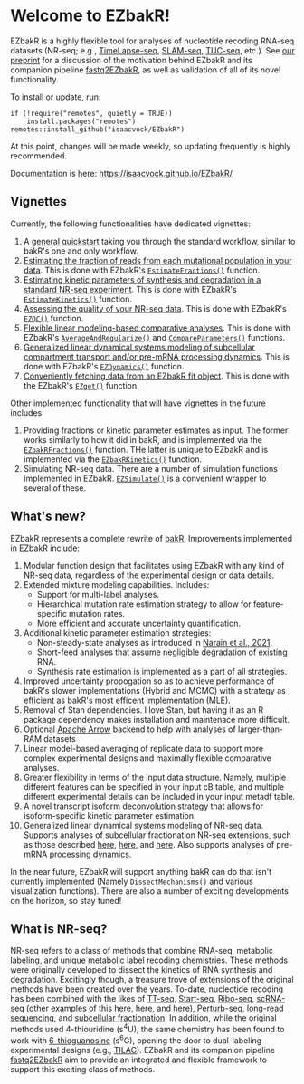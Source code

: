# Welcome to EZbakR!

EZbakR is a highly flexible tool for analyses of nucleotide recoding RNA-seq datasets (NR-seq; e.g., [TimeLapse-seq](https://www.nature.com/articles/nmeth.4582), [SLAM-seq](https://www.nature.com/articles/nmeth.4435), [TUC-seq](https://pubmed.ncbi.nlm.nih.gov/31768978/), etc.). See [our preprint](https://www.biorxiv.org/content/10.1101/2024.10.14.617411v1) for a discussion of the motivation behind EZbakR and its companion pipeline [fastq2EZbakR](https://github.com/isaacvock/fastq2EZbakR), as well as validation of all of its novel functionality.

To install or update, run:

```
if (!require("remotes", quietly = TRUE))
    install.packages("remotes")
remotes::install_github("isaacvock/EZbakR")
```

At this point, changes will be made weekly, so updating frequently is highly recommended.

Documentation is here: https://isaacvock.github.io/EZbakR/

## Vignettes

Currently, the following functionalities have dedicated vignettes:

1. A [general quickstart](https://isaacvock.github.io/EZbakR/articles/Quickstart.html) taking you through the standard workflow, similar to bakR's one and only workflow.
2. [Estimating the fraction of reads from each mutational population in your data](https://isaacvock.github.io/EZbakR/articles/EstimateFractions.html). This is done with EZbakR's [`EstimateFractions()`](https://isaacvock.github.io/EZbakR/reference/EstimateFractions.html) function.
3. [Estimating kinetic parameters of synthesis and degradation in a standard NR-seq experiment](https://isaacvock.github.io/EZbakR/articles/EstimateKinetics.html). This is done with EZbakR's [`EstimateKinetics()`](https://isaacvock.github.io/EZbakR/reference/EstimateKinetics.html) function.
4. [Assessing the quality of your NR-seq data](https://isaacvock.github.io/EZbakR/articles/EZQC.html). This is done with EZbakR's [`EZQC()`](https://isaacvock.github.io/EZbakR/reference/EZQC.html) function.
5. [Flexible linear modeling-based comparative analyses](https://isaacvock.github.io/EZbakR/articles/Linear-modeling.html). This is done with EZbakR's [`AverageAndRegularize()`](https://isaacvock.github.io/EZbakR/reference/AverageAndRegularize.html) and [`CompareParameters()`](https://isaacvock.github.io/EZbakR/reference/CompareParameters.html) functions.
6. [Generalized linear dynamical systems modeling of subcellular compartment transport and/or pre-mRNA processing dynamics](https://isaacvock.github.io/EZbakR/articles/EZDynamics.html). This is done with EZbakR's [`EZDynamics()`](https://isaacvock.github.io/EZbakR/reference/EZDynamics.html) function.
7. [Conveniently fetching data from an EZbakR fit object](https://isaacvock.github.io/EZbakR/articles/EZget.html). This is done with the EZbakR's [`EZget()`](https://isaacvock.github.io/EZbakR/reference/EZget.html) function.

Other implemented functionality that will have vignettes in the future includes:

1. Providing fractions or kinetic parameter estimates as input. The former works similarly to how it did in bakR, and is implemented via the [`EZbakRFractions()`](https://isaacvock.github.io/EZbakR/reference/EZbakRFractions.html) function. THe latter is unique to EZbakR and is implemented via the [`EZbakRKinetics()`](https://isaacvock.github.io/EZbakR/reference/EZbakRKinetics.html) function.
2. Simulating NR-seq data. There are a number of simulation functions implemented in EZbakR. [`EZSimulate()`](https://isaacvock.github.io/EZbakR/reference/EZSimulate.html) is a convenient wrapper to several of these.

## What's new?

EZbakR represents a complete rewrite of [bakR](https://github.com/simonlabcode/bakR). Improvements implemented in EZbakR include:

1. Modular function design that facilitates using EZbakR with any kind of NR-seq data, regardless of the experimental design or data details.
2. Extended mixture modeling capabilities. Includes:
    * Support for multi-label analyses.
    * Hierarchical mutation rate estimation strategy to allow for feature-specific mutation rates.
    * More efficient and accurate uncertainty quantification.
3. Additional kinetic parameter estimation strategies:
    * Non-steady-state analyses as introduced in [Narain et al., 2021](https://www.sciencedirect.com/science/article/pii/S1097276521004962).
    * Short-feed analyses that assume negligible degradation of existing RNA.
    * Synthesis rate estimation is implemented as a part of all strategies.
4. Improved uncertainty propogation so as to achieve performance of bakR's slower implementations (Hybrid and MCMC) with a strategy as efficient as bakR's most efficent implementation (MLE).
5. Removal of Stan dependencies. I love Stan, but having it as an R package dependency makes installation and maintenace more difficult. 
6. Optional [Apache Arrow](https://arrow.apache.org/) backend to help with analyses of larger-than-RAM datasets
7. Linear model-based averaging of replicate data to support more complex experimental designs and maximally flexible comparative analyses. 
8. Greater flexibility in terms of the input data structure. Namely, multiple different features can be specified in your input cB table, and multiple different experimental details can be included in your input metadf table.
9. A novel transcript isoform deconvolution strategy that allows for isoform-specific kinetic parameter estimation.
10. Generalized linear dynamical systems modeling of NR-seq data. Supports analyses of subcellular fractionation NR-seq extensions, such as those described [here](https://www.cell.com/molecular-cell/fulltext/S1097-2765(24)00511-2#:~:text=Thus%2C%20RNA%20flow%20impacts%20cell,processing%2C%20including%20splicing%20and%20polyadenylation.), [here](https://www.biorxiv.org/content/10.1101/2024.03.11.584215v1), and [here](https://journals.plos.org/ploscompbiol/article?id=10.1371/journal.pcbi.1012059). Also supports analyses of pre-mRNA processing dynamics.

In the near future, EZbakR will support anything bakR can do that isn't currently implemented (Namely `DissectMechanisms()` and various visualization functions). There are also a number of exciting developments on the horizon, so stay tuned!

## What is NR-seq?

NR-seq refers to a class of methods that combine RNA-seq, metabolic labeling, and unique metabolic label recoding chemistries. These methods were originally developed to dissect the kinetics of RNA synthesis and degradation. Excitingly though, a treasure trove of extensions of the original methods have been created over the years. To-date, nucleotide recoding has been combined with the likes of [TT-seq](https://www.nature.com/articles/nmeth.4582), [Start-seq](https://www.sciencedirect.com/science/article/pii/S1097276521006869?via%3Dihub), [Ribo-seq](https://www.nature.com/articles/s41592-021-01250-z), [scRNA-seq](https://www.nature.com/articles/s41586-019-1369-y) (other examples of this [here](https://www.nature.com/articles/s41592-020-0935-4), [here](https://www.nature.com/articles/s41587-020-0480-9), and [here](https://www.biorxiv.org/content/10.1101/2023.07.06.547989v1)), [Perturb-seq](https://www.nature.com/articles/s41587-023-01948-9), [long-read sequencing](https://www.biorxiv.org/content/10.1101/2020.05.01.073296v1), and [subcellular fractionation](https://www.biorxiv.org/content/10.1101/2022.08.21.504696v1.full). In addition, while the original methods used 4-thiouridine (s<sup>4</sup>U), the same chemistry has been found to work with [6-thioguanosine](https://pubs.acs.org/doi/full/10.1021/jacs.8b08554) (s<sup>6</sup>G), opening the door to dual-labeling experimental designs (e.g., [TILAC](https://academic.oup.com/nar/article/50/19/e110/6677324)). EZbakR and its companion pipeline [fastq2EZbakR](https://github.com/isaacvock/fastq2EZbakR) aim to provide an integrated and flexible framework to support this exciting class of methods. 
